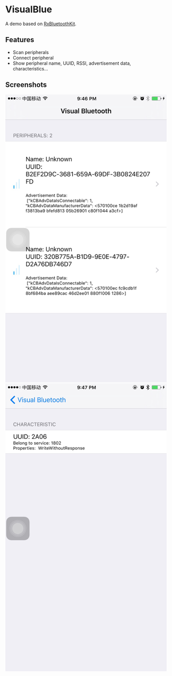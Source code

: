 # VisualBlue

A demo based on [RxBluetoothKit](https://github.com/Polidea/RxBluetoothKit).

## Features
- Scan peripherals 
- Connect peripheral
- Show peripheral name, UUID, RSSI, advertisement data, characteristics...

## Screenshots
![](https://github.com/sheepy1/VisualBlue/raw/master/screenshots/IMG_0835.jpg)
![](https://github.com/sheepy1/VisualBlue/raw/master/screenshots/IMG_0836.jpg)
